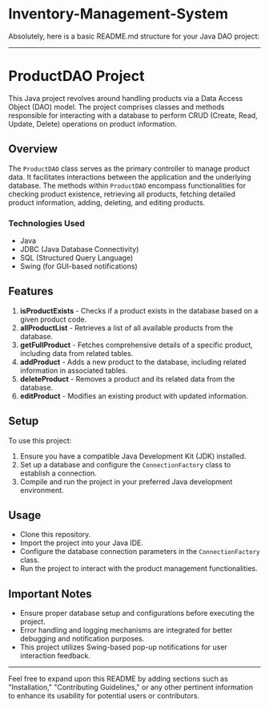 # Inventory-Management-System
Absolutely, here is a basic README.md structure for your Java DAO project:

---

# ProductDAO Project

This Java project revolves around handling products via a Data Access Object (DAO) model. The project comprises classes and methods responsible for interacting with a database to perform CRUD (Create, Read, Update, Delete) operations on product information.

## Overview

The `ProductDAO` class serves as the primary controller to manage product data. It facilitates interactions between the application and the underlying database. The methods within `ProductDAO` encompass functionalities for checking product existence, retrieving all products, fetching detailed product information, adding, deleting, and editing products.

### Technologies Used

- Java
- JDBC (Java Database Connectivity)
- SQL (Structured Query Language)
- Swing (for GUI-based notifications)

## Features

1. **isProductExists** - Checks if a product exists in the database based on a given product code.
2. **allProductList** - Retrieves a list of all available products from the database.
3. **getFullProduct** - Fetches comprehensive details of a specific product, including data from related tables.
4. **addProduct** - Adds a new product to the database, including related information in associated tables.
5. **deleteProduct** - Removes a product and its related data from the database.
6. **editProduct** - Modifies an existing product with updated information.

## Setup

To use this project:

1. Ensure you have a compatible Java Development Kit (JDK) installed.
2. Set up a database and configure the `ConnectionFactory` class to establish a connection.
3. Compile and run the project in your preferred Java development environment.

## Usage

- Clone this repository.
- Import the project into your Java IDE.
- Configure the database connection parameters in the `ConnectionFactory` class.
- Run the project to interact with the product management functionalities.

## Important Notes

- Ensure proper database setup and configurations before executing the project.
- Error handling and logging mechanisms are integrated for better debugging and notification purposes.
- This project utilizes Swing-based pop-up notifications for user interaction feedback.

---

Feel free to expand upon this README by adding sections such as "Installation," "Contributing Guidelines," or any other pertinent information to enhance its usability for potential users or contributors.
